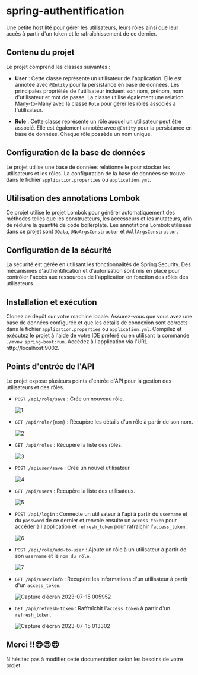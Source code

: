 # spring-authentification
Une petite hostilité pour gérer les utilisateurs, leurs rôles ainsi que leur accès à partir d'un token et le rafraîchissement de ce dernier.

## Contenu du projet
Le projet comprend les classes suivantes :

- **User** : Cette classe représente un utilisateur de l'application. Elle est annotée avec `@Entity` pour la persistance en base de données. Les principales propriétés de l'utilisateur incluent son nom, prénom, nom d'utilisateur et mot de passe. La classe utilise également une relation Many-to-Many avec la classe `Role` pour gérer les rôles associés à l'utilisateur.

- **Role** : Cette classe représente un rôle auquel un utilisateur peut être associé. Elle est également annotée avec `@Entity` pour la persistance en base de données. Chaque rôle possède un nom unique.

## Configuration de la base de données
Le projet utilise une base de données relationnelle pour stocker les utilisateurs et les rôles. La configuration de la base de données se trouve dans le fichier `application.properties` ou `application.yml`.

## Utilisation des annotations Lombok
Ce projet utilise le projet Lombok pour générer automatiquement des méthodes telles que les constructeurs, les accesseurs et les mutateurs, afin de réduire la quantité de code boilerplate. Les annotations Lombok utilisées dans ce projet sont `@Data`, `@NoArgsConstructor` et `@AllArgsConstructor`.

## Configuration de la sécurité
La sécurité est gérée en utilisant les fonctionnalités de Spring Security. Des mécanismes d'authentification et d'autorisation sont mis en place pour contrôler l'accès aux ressources de l'application en fonction des rôles des utilisateurs.

## Installation et exécution
Clonez ce dépôt sur votre machine locale.
Assurez-vous que vous avez une base de données configurée et que les détails de connexion sont corrects dans le fichier `application.properties` ou `application.yml`.
Compilez et exécutez le projet à l'aide de votre IDE préféré ou en utilisant la commande `./mvnw spring-boot:run`.
Accédez à l'application via l'URL http://localhost:9002.

## Points d'entrée de l'API
Le projet expose plusieurs points d'entrée d'API pour la gestion des utilisateurs et des rôles.

- `POST /api/role/save` : Crée un nouveau rôle.

  ![1](https://github.com/MaFlore/spring-authentification/assets/101883211/3b070d20-6952-41fa-b280-a48db19e0c68)

- `GET /api/role/{nom}` : Récupère les détails d'un rôle à partir de son nom.

  ![2](https://github.com/MaFlore/spring-authentification/assets/101883211/7fff163a-2f7f-4cdb-a143-706ddc44a910)

- `GET /api/roles`  : Récupère la liste des rôles.

  ![3](https://github.com/MaFlore/spring-authentification/assets/101883211/9aeaff0a-f275-4e27-b39a-e41b6410174d)

- `POST /apiuser/save` : Crée un nouvel utilisateur.

  ![4](https://github.com/MaFlore/spring-authentification/assets/101883211/93485826-26fb-4ff7-9fc3-66be0de3c456)

- `GET /api/users` : Recupère la liste des utilisateus.

  ![5](https://github.com/MaFlore/spring-authentification/assets/101883211/6087853a-201d-416d-96ee-f4cf730d3c01)

- `POST /api/login` : Connecte un utilisateur à l'api à partir du `username` et du `password` de ce dernier et renvoie ensuite un `access_token` pour accéder à l'application et `refresh_token` pour rafraîchir l'`access_token`.

  ![6](https://github.com/MaFlore/spring-authentification/assets/101883211/452f4b67-bb59-47fa-96b3-c62ad8fbb672)

- `POST /api/role/add-to-user` : Ajoute un rôle à un utilisateur à partir de son `username` et le `nom du rôle`.

  ![7](https://github.com/MaFlore/spring-authentification/assets/101883211/fb394504-8ad0-47bd-b42f-08a257b3904f)

- `GET /api/user/info` : Recupère les informations d'un utilisateur à partir d'un `access_token`.

  ![Capture d’écran 2023-07-15 005952](https://github.com/MaFlore/spring-authentification/assets/101883211/b74942d4-7752-4dec-8701-e1393f9902b5)

- `GET /api/refresh-token` : Raffraîchit l'`access_token` à partir d'un `refresh_token`.

  ![Capture d’écran 2023-07-15 013302](https://github.com/MaFlore/spring-authentification/assets/101883211/8ec78beb-4856-48b7-af0f-a761f9717252)

## Merci !!😍😍😍
N'hésitez pas à modifier cette documentation selon les besoins de votre projet.
